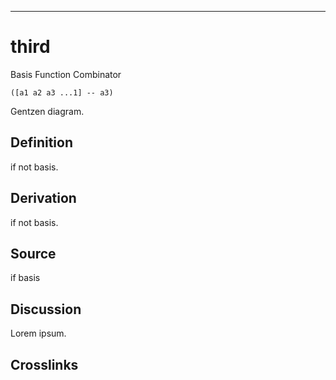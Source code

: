 ------------------------------------------------------------------------

# third

Basis Function Combinator

    ([a1 a2 a3 ...1] -- a3)

Gentzen diagram.

## Definition

if not basis.

## Derivation

if not basis.

## Source

if basis

## Discussion

Lorem ipsum.

## Crosslinks
